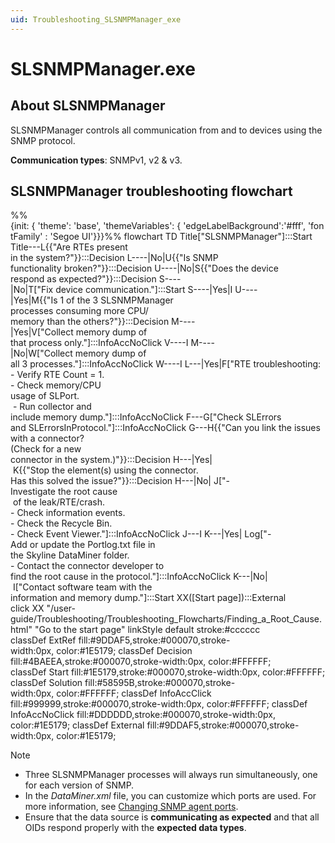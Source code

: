 ```yaml
---
uid: Troubleshooting_SLSNMPManager_exe
---
```


# SLSNMPManager.exe

## About SLSNMPManager

SLSNMPManager controls all communication from and to devices using the SNMP protocol.

**Communication types**: SNMPv1, v2 & v3.

## SLSNMPManager troubleshooting flowchart

<div class="mermaid">
%%{init: { 'theme': 'base', 'themeVariables': { 'edgeLabelBackground':'#fff', 'fontFamily' : 'Segoe UI'}}}%%
flowchart TD
Title["SLSNMPManager"]:::Start
Title---L{{"Are RTEs present <br>in the system?"}}:::Decision
L----|No|U{{"Is SNMP <br>functionality broken?"}}:::Decision
U----|No|S{{"Does the device <br>respond as expected?"}}:::Decision
S----|No|T["Fix device communication."]:::Start
S----|Yes|I
U----|Yes|M{{"Is 1 of the 3 SLSNMPManager <br>processes consuming more CPU/<br>memory than the others?"}}:::Decision
M----|Yes|V["Collect memory dump of <br>that process only."]:::InfoAccNoClick
V----I
M----|No|W["Collect memory dump of <br>all 3 processes."]:::InfoAccNoClick
W----I
L---|Yes|F["RTE troubleshooting:<br/>- Verify RTE Count = 1.<br/>- Check memory/CPU <br>usage of SLPort.<br/> - Run collector and <br>include memory dump."]:::InfoAccNoClick
F---G["Check SLErrors <br>and SLErrorsInProtocol."]:::InfoAccNoClick
G---H{{"Can you link the issues <br>with a connector?<br/>(Check for a new <br>connector in the system.)"}}:::Decision
H---|Yes| K{{"Stop the element(s) using the connector.<br/>Has this solved the issue?"}}:::Decision
H---|No| J["- Investigate the root cause<br> of the leak/RTE/crash.<br/>- Check information events.<br/>- Check the Recycle Bin.<br/>- Check Event Viewer."]:::InfoAccNoClick
J---I
K---|Yes| Log["- Add or update the Portlog.txt file in <br/>the Skyline DataMiner folder.<br/>- Contact the connector developer to <br/>find the root cause in the protocol."]:::InfoAccNoClick
K---|No| I["Contact software team with the <br/>information and memory dump."]:::Start
XX([Start page]):::External
click XX "/user-guide/Troubleshooting/Troubleshooting_Flowcharts/Finding_a_Root_Cause.html" "Go to the start page"
linkStyle default stroke:#cccccc
classDef ExtRef fill:#9DDAF5,stroke:#000070,stroke-width:0px, color:#1E5179;
classDef Decision fill:#4BAEEA,stroke:#000070,stroke-width:0px, color:#FFFFFF;
classDef Start fill:#1E5179,stroke:#000070,stroke-width:0px, color:#FFFFFF;
classDef Solution fill:#58595B,stroke:#000070,stroke-width:0px, color:#FFFFFF;
classDef InfoAccClick fill:#999999,stroke:#000070,stroke-width:0px, color:#FFFFFF;
classDef InfoAccNoClick fill:#DDDDDD,stroke:#000070,stroke-width:0px, color:#1E5179;
classDef External fill:#9DDAF5,stroke:#000070,stroke-width:0px, color:#1E5179;
</div>

> [!NOTE]
>
> - Three SLSNMPManager processes will always run simultaneously, one for each version of SNMP.
> - In the *DataMiner.xml* file, you can customize which ports are used. For more information, see [Changing SNMP agent ports](xref:Changing_SNMP_agent_ports).
> - Ensure that the data source is **communicating as expected** and that all OIDs respond properly with the **expected data types**.

